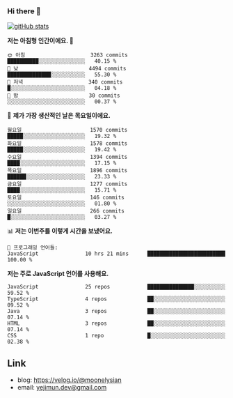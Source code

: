### Hi there 👋

<!--
**moonelysian/moonelysian** is a ✨ _special_ ✨ repository because its `README.md` (this file) appears on your GitHub profile.

Here are some ideas to get you started:

- 🔭 I’m currently working on ...
- 🌱 I’m currently learning ...
- 👯 I’m looking to collaborate on ...
- 🤔 I’m looking for help with ...
- 💬 Ask me about ...
- 📫 How to reach me: ...
- 😄 Pronouns: ...
- ⚡ Fun fact: ...
-->

<!-- [![wakatime stats](https://github-readme-stats.vercel.app/api/wakatime?username=moonelysian)](https://github.com/anuraghazra/github-readme-stats) -->

[![gitHub stats](https://github-readme-stats.vercel.app/api?username=moonelysian&show_icons=true)](https://github.com/anuraghazra/github-readme-stats)

<!--START_SECTION:waka-->
**저는 아침형 인간이에요. 🐤** 

```text
🌞 아침                     3263 commits        ██████████░░░░░░░░░░░░░░░   40.15 % 
🌆 낮　                     4494 commits        ██████████████░░░░░░░░░░░   55.30 % 
🌃 저녁                     340 commits         █░░░░░░░░░░░░░░░░░░░░░░░░   04.18 % 
🌙 밤　                     30 commits          ░░░░░░░░░░░░░░░░░░░░░░░░░   00.37 % 
```
📅 **제가 가장 생산적인 날은 목요일이에요.** 

```text
월요일                      1570 commits        █████░░░░░░░░░░░░░░░░░░░░   19.32 % 
화요일                      1578 commits        █████░░░░░░░░░░░░░░░░░░░░   19.42 % 
수요일                      1394 commits        ████░░░░░░░░░░░░░░░░░░░░░   17.15 % 
목요일                      1896 commits        ██████░░░░░░░░░░░░░░░░░░░   23.33 % 
금요일                      1277 commits        ████░░░░░░░░░░░░░░░░░░░░░   15.71 % 
토요일                      146 commits         ░░░░░░░░░░░░░░░░░░░░░░░░░   01.80 % 
일요일                      266 commits         █░░░░░░░░░░░░░░░░░░░░░░░░   03.27 % 
```


📊 **저는 이번주를 이렇게 시간을 보냈어요.** 

```text
💬 프로그래밍 언어들: 
JavaScript               10 hrs 21 mins      █████████████████████████   100.00 % 
```

**저는 주로 JavaScript 언어를 사용해요.** 

```text
JavaScript               25 repos            ███████████████░░░░░░░░░░   59.52 % 
TypeScript               4 repos             ██░░░░░░░░░░░░░░░░░░░░░░░   09.52 % 
Java                     3 repos             ██░░░░░░░░░░░░░░░░░░░░░░░   07.14 % 
HTML                     3 repos             ██░░░░░░░░░░░░░░░░░░░░░░░   07.14 % 
CSS                      1 repo              █░░░░░░░░░░░░░░░░░░░░░░░░   02.38 % 
```




<!--END_SECTION:waka-->


## Link
- blog: https://velog.io/@moonelysian
- email: yejimun.dev@gmail.com
